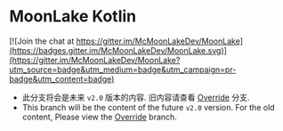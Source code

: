 # MoonLake Kotlin

[![Join the chat at https://gitter.im/McMoonLakeDev/MoonLake](https://badges.gitter.im/McMoonLakeDev/MoonLake.svg)](https://gitter.im/McMoonLakeDev/MoonLake?utm_source=badge&utm_medium=badge&utm_campaign=pr-badge&utm_content=badge)
* 此分支将会是未来 `v2.0` 版本的内容. 旧内容请查看 [Override](https://github.com/McMoonLakeDev/MoonLake/tree/override) 分支.
* This branch will be the content of the future `v2.0` version. For the old content, Please view the [Override](https://github.com/McMoonLakeDev/MoonLake/tree/override) branch.
